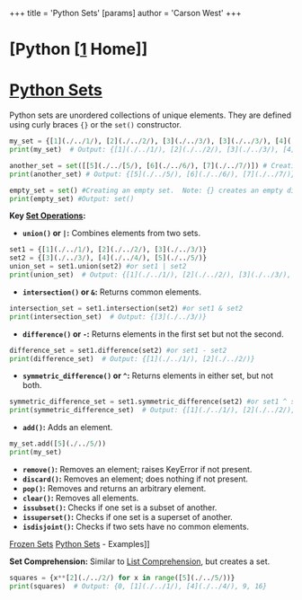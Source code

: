 +++
 title = 'Python Sets'
[params]
	author = 'Carson West'
+++
# [Python [[1](./../python-[[1/) Home]]
# [Python Sets](./../python-sets/)

Python sets are unordered collections of unique elements.  They are defined using curly braces `{}` or the `set()` constructor.

```python
my_set = {[1](./../1/), [2](./../2/), [3](./../3/), [3](./../3/), [4](./../4/)}  # Duplicates are automatically removed
print(my_set)  # Output: {[1](./../1/), [2](./../2/), [3](./../3/), [4](./../4/)}

another_set = set([[5](./../[5/), [6](./../6/), [7](./../7/)]) # Creating a set from a list
print(another_set) # Output: {[5](./../5/), [6](./../6/), [7](./../7/)}

empty_set = set() #Creating an empty set.  Note: {} creates an empty dictionary.
print(empty_set) #Output: set()
```

**Key [Set Operations](./../set-operations/):**

* **`union()` or `|`:** Combines elements from two sets.
```python
set1 = {[1](./../1/), [2](./../2/), [3](./../3/)}
set2 = {[3](./../3/), [4](./../4/), [5](./../5/)}
union_set = set1.union(set2) #or set1 | set2
print(union_set)  # Output: {[1](./../1/), [2](./../2/), [3](./../3/), [4](./../4/), [5](./../5/)}
```

* **`intersection()` or `&`:** Returns common elements.
```python
intersection_set = set1.intersection(set2) #or set1 & set2
print(intersection_set)  # Output: {[3](./../3/)}
```

* **`difference()` or `-`:** Returns elements in the first set but not the second.
```python
difference_set = set1.difference(set2) #or set1 - set2
print(difference_set)  # Output: {[1](./../1/), [2](./../2/)}
```

* **`symmetric_difference()` or `^`:** Returns elements in either set, but not both.
```python
symmetric_difference_set = set1.symmetric_difference(set2) #or set1 ^ set2
print(symmetric_difference_set)  # Output: {[1](./../1/), [2](./../2/), [4](./../4/), [5](./../5/)}
```

* **`add()`:** Adds an element.
```python
my_set.add([5](./../5/))
print(my_set)
```

* **`remove()`:** Removes an element; raises KeyError if not present.
* **`discard()`:** Removes an element; does nothing if not present.
* **`pop()`:** Removes and returns an arbitrary element.
* **`clear()`:** Removes all elements.
* **`issubset()`:** Checks if one set is a subset of another.
* **`issuperset()`:** Checks if one set is a superset of another.
* **`isdisjoint()`:** Checks if two sets have no common elements.


[Frozen Sets](./../frozen-sets/)
[Python Sets](./../python-sets/) - Examples]]

**Set Comprehension:** Similar to [List Comprehension](./../list-comprehension/), but creates a set.

```python
squares = {x**[2](./../2/) for x in range([5](./../5/))}
print(squares)  # Output: {0, [1](./../1/), [4](./../4/), 9, 16}
```

